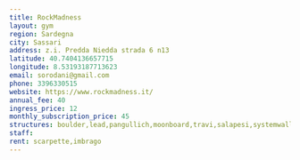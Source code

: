 ```yaml
---
title: RockMadness
layout: gym
region: Sardegna
city: Sassari
address: z.i. Predda Niedda strada 6 n13
latitude: 40.7404136657715
longitude: 8.53193187713623
email: sorodani@gmail.com
phone: 3396330515
website: https://www.rockmadness.it/
annual_fee: 40
ingress_price: 12
monthly_subscription_price: 45
structures: boulder,lead,pangullich,moonboard,travi,salapesi,systemwall
staff: 
rent: scarpette,imbrago
---
```


